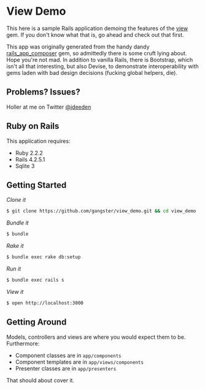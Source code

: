 View Demo
================

This here is a sample Rails application demoing the features of the [view](http://github.com/gangster) gem.  If you
don't know what that is, go ahead and check out that first.  

This app was originally generated from the handy dandy [rails_app_composer](https://github.com/RailsApps/rails_apps_composer) 
gem, so admittedly there is some cruft lying about.  Hope you're not mad.   In addition to vanilla Rails, there is Bootstrap,
which isn't all that interesting, but also Devise, to demonstrate interoperability with gems laden with bad design decisions
(fucking global helpers, die).

Problems? Issues?
-----------

Holler at me on Twitter [@jdeeden](http://twitter.com/jdeeden)


Ruby on Rails
-------------

This application requires:

- Ruby 2.2.2
- Rails 4.2.5.1
- Sqlite 3

Getting Started
---------------

_Clone it_
```sh
$ git clone https://github.com/gangster/view_demo.git && cd view_demo
```
_Bundle it_
```sh
$ bundle
```

_Rake it_
```sh
$ bundle exec rake db:setup
```

_Run it_
```sh
$ bundle exec rails s
```

_View it_
```sh
$ open http://localhost:3000
```

Getting Around
--------------
Models, controllers and views are where you would expect them to be.  Furthermore:

- Component classes are in `app/components`
- Component templates are in `app/views/components`
- Presenter classes are in `app/presenters`

That should about cover it.

